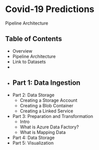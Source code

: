 # Covid-19 Predictions

Pipeline Architecture
## Table of Contents
- Overview
- Pipeline Architecture
- Link to Datasets
- 
- Part 1: Data Ingestion
  - 
- Part 2: Data Storage
  - Creating a Storage Account
  - Creating a Blob Container
  - Creating a Linked Service
- Part 3: Preparation and Transformation
  - Intro
  - What is Azure Data Factory?
  - What is Mapping Data 
- Part 4: Data Storage
- Part 5: Visualization

